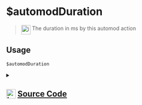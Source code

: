# $automodDuration
> <img align="top" src="https://upload.wikimedia.org/wikipedia/commons/thumb/e/e4/Infobox_info_icon.svg/160px-Infobox_info_icon.svg.png?20150409153300" alt="image" width="25" height="auto"> The duration in ms by this automod action
## Usage
```
$automodDuration
```
<details>
<summary>
    
## <img align="top" src="https://cdn4.iconfinder.com/data/icons/iconsimple-logotypes/512/github-512.png" alt="image" width="25" height="auto">  [Source Code](https://github.com/tryforge/ForgeScript-V2/blob/main/src/native/automodDuration.ts)
    
</summary>
    
```ts
import { AutoModerationActionType } from "discord.js"
import { NativeFunction, Return } from "../structures"

export default new NativeFunction({
    name: "$automodDuration",
    version: "1.2.0",
    description: "The duration in ms by this automod action",
    unwrap: false,
    execute(ctx) {
        const dur = ctx.automod?.action.metadata.durationSeconds
        return this.success(dur ? dur * 1000 : null)
    },
})
```
    
</details>